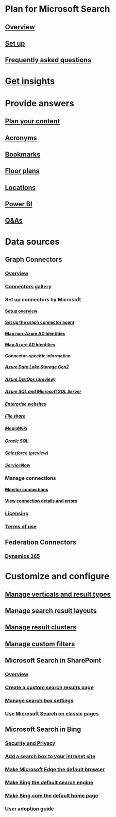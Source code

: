 # Plan for Microsoft Search
## [Overview](overview-microsoft-search.md)
## [Set up](setup-microsoft-search.md)
## [Frequently asked questions](faqs.md)
# [Get insights](usage-reports.md)
# Provide answers
## [Plan your content](plan-your-content.md)
## [Acronyms](manage-acronyms.md)
## [Bookmarks](manage-bookmarks.md)
## [Floor plans](manage-floorplans.md)
## [Locations](manage-locations.md)
## [Power BI](manage-powerbi.md)
## [Q&As](manage-qas.md)
# Data sources
## Graph Connectors
### [Overview](connectors-overview.md)
### [Connectors gallery](connectors-gallery.md)
### Set up connectors by Microsoft
#### [Setup overview](configure-connector.md)
#### [Set up the graph connector agent](on-prem-agent.md)
#### [Map non-Azure AD Identities](map-non-aad.md)
#### [Map Azure AD Identities](map-aad.md)
#### Connector-specific information
##### [Azure Data Lake Storage Gen2](azure-data-lake-connector.md)
##### [Azure DevOps (preview)](azure-devops-connector.md)
##### [Azure SQL and Microsoft SQL Server](MSSQL-connector.md)
##### [Enterprise websites](enterprise-web-connector.md)
##### [File share](fileshare-connector.md)
##### [MediaWiki](mediawiki-connector.md)
##### [Oracle SQL](OracleSQL-connector.md)
##### [Salesforce (preview)](salesforce-connector.md)
##### [ServiceNow](servicenow-connector.md)
### Manage connections
#### [Monitor connections](manage-connector.md)
#### [View connection details and errors](connector-details-errors.md)
### [Licensing](licensing.md)
### [Terms of use](terms-of-use.md)
## Federation Connectors
### [Dynamics 365](manage-dynamics365.md)
# Customize and configure
## [Manage verticals and result types](customize-search-page.md)
## [Manage search result layouts](customize-results-layout.md)
## [Manage result clusters](result-cluster.md)
## [Manage custom filters](custom-filters.md)
## Microsoft Search in SharePoint
### [Overview](get-started-search-in-sharepoint-online.md)
### [Create a custom search results page](create-search-results-pages.md)
### [Manage search box settings](manage-spo-search-box.md)
### [Use Microsoft Search on classic pages](manage-classic-spo-pages.md)
## Microsoft Search in Bing
### [Security and Privacy](security-for-search.md)
### [Add a search box to your intranet site](add-a-search-box-to-your-intranet-site.md)
### [Make Microsoft Edge the default browser](/deployedge/edge-default-browser)
### [Make Bing the default search engine](set-default-search-engine.md)
### [Make Bing.com the default home page](set-default-homepage.md)
### [User adoption guide](user-adoption-guide.md)
